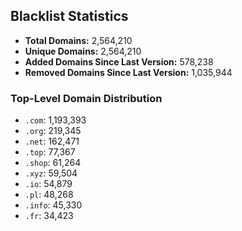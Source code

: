 ## Blacklist Statistics

- **Total Domains:** 2,564,210
- **Unique Domains:** 2,564,210
- **Added Domains Since Last Version:** 578,238
- **Removed Domains Since Last Version:** 1,035,944

### Top-Level Domain Distribution

-  `.com`: 1,193,393
-  `.org`: 219,345
-  `.net`: 162,471
-  `.top`: 77,367
-  `.shop`: 61,264
-  `.xyz`: 59,504
-  `.io`: 54,879
-  `.pl`: 48,268
-  `.info`: 45,330
-  `.fr`: 34,423
